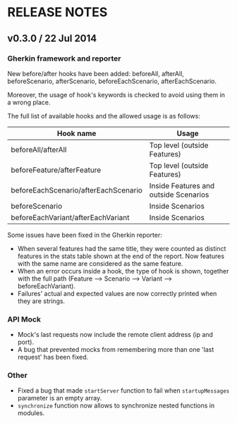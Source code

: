 # RELEASE NOTES

## v0.3.0 / 22 Jul 2014

### Gherkin framework and reporter

New before/after hooks have been added: beforeAll, afterAll, beforeScenario, afterScenario, beforeEachScenario, afterEachScenario.

Moreover, the usage of hook's keywords is checked to avoid using them in a wrong place.

The full list of available hooks and the allowed usage is as follows:

| Hook name                            | Usage                                 |
|--------------------------------------|---------------------------------------|
| beforeAll/afterAll                   | Top level (outside Features)          |
| beforeFeature/afterFeature           | Top level (outside Features)          |
| beforeEachScenario/afterEachScenario | Inside Features and outside Scenarios |
| beforeScenario                       | Inside Scenarios                      |
| beforeEachVariant/afterEachVariant   | Inside Scenarios                      |


Some issues have been fixed in the Gherkin reporter:

* When several features had the same title, they were counted as distinct features in the stats table shown at the end of the report. Now features with the same name are considered as the same feature.
* When an error occurs inside a hook, the type of hook is shown, together with the full path (Feature --> Scenario --> Variant --> beforeEachVariant).
* Failures' actual and expected values are now correctly printed when they are strings.


### API Mock

* Mock's last requests now include the remote client address (ip and port).
* A bug that prevented mocks from remembering more than one 'last request' has been fixed.


### Other

* Fixed a bug that made `startServer` function to fail when `startupMessages` parameter is an empty array.
* `synchronize` function now allows to synchronize nested functions in modules.

